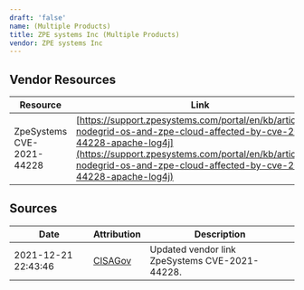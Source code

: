 ```yaml
---
draft: 'false'
name: (Multiple Products)
title: ZPE systems Inc (Multiple Products)
vendor: ZPE systems Inc
---
```


## Vendor Resources
| Resource | Link |
| --- | --- |
| ZpeSystems CVE-2021-44228 | [https://support.zpesystems.com/portal/en/kb/articles/is-nodegrid-os-and-zpe-cloud-affected-by-cve-2021-44228-apache-log4j](https://support.zpesystems.com/portal/en/kb/articles/is-nodegrid-os-and-zpe-cloud-affected-by-cve-2021-44228-apache-log4j) |



## Sources
| Date | Attribution | Description |
| --- | --- | --- |
| 2021-12-21 22:43:46 | [CISAGov](https://raw.githubusercontent.com/cisagov/log4j-affected-db/develop/README.md) | Updated vendor link ZpeSystems CVE-2021-44228.  |
